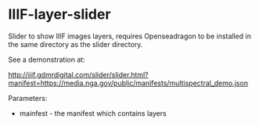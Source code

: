 # IIIF-layer-slider
Slider to show IIIF images layers, requires Openseadragon to be installed in the same directory as the slider directory.

See a demonstration at:

http://iiif.gdmrdigital.com/slider/slider.html?manifest=https://media.nga.gov/public/manifests/multispectral_demo.json

Parameters:
 * mainfest - the manifest which contains layers

